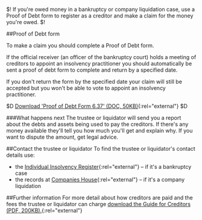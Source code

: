 $!
If you're owed money in a bankruptcy or company liquidation case, use a Proof of Debt form to register as a creditor and make a claim for the money you're owed.
$!

##Proof of Debt form

To make a claim you should complete a Proof of Debt form. 

If the official receiver (an officer of the bankruptcy court) holds a meeting of creditors to appoint an insolvency practitioner you should automatically be sent a proof of debt form to complete and return by a specified date. 

If you don't return the form by the specified date your claim will still be accepted but you won't be able to vote to appoint an insolvency practitioner.

$D 
[Download 'Proof of Debt Form 6.37' (DOC, 50KB)](http://www.bis.gov.uk/assets/bispartners/insolvency/docs/forms/ew/form6-37.doc "Proof of Debt Form 6.37"){:rel="external"}
$D

###What happens next
The trustee or liquidator will send you a report about the debts and assets being used to pay the creditors. If there's any money available they'll tell you how much you'll get and explain why. If you want to dispute the amount, get legal advice.   

##Contact the trustee or liquidator
To find the trustee or liquidator's contact details use: 

+ the [Individual Insolvency Register](/search-bankruptcy-insolvency-register "Search the Individual Insolvency Register"){:rel="external"} – if it's a bankruptcy case
+ the records at [Companies House](http://wck2.companieshouse.gov.uk/ "Companies House"){:rel="external"} – if it's a company liquidation

##Further information
For more detail about how creditors are paid and the fees the trustee or liquidator can charge [download the Guide for Creditors (PDF, 200KB).](http://www.bis.gov.uk/assets/bispartners/insolvency/docs/publication-pdfs/guideforcreditors.pdf "Guide for Creditors"){:rel="external"}
